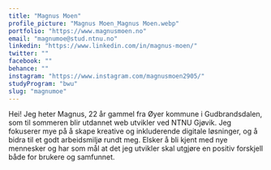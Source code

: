 ```yaml
---
title: "Magnus Moen"
profile_picture: "Magnus Moen_Magnus Moen.webp"
portfolio: "https://www.magnusmoen.no"
email: "magnumoe@stud.ntnu.no"
linkedin: "https://www.linkedin.com/in/magnus-moen/"
twitter: ""
facebook: ""
behance: ""
instagram: "https://www.instagram.com/magnusmoen2905/"
studyProgram: "bwu"
slug: "magnumoe"
---
```


Hei! Jeg heter Magnus, 22 år gammel fra Øyer kommune i Gudbrandsdalen, som til sommeren blir utdannet web utvikler ved NTNU Gjøvik. Jeg fokuserer mye på å skape kreative og inkluderende digitale løsninger, og å bidra til et godt arbeidsmiljø rundt meg. Elsker å bli kjent med nye mennesker og har som mål at det jeg utvikler skal utgjøre en positiv forskjell både for brukere og samfunnet.
